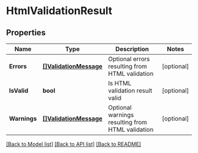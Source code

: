 # HtmlValidationResult

## Properties

Name | Type | Description | Notes
------------ | ------------- | ------------- | -------------
**Errors** | [**[]ValidationMessage**](ValidationMessage.md) | Optional errors resulting from HTML validation | [optional] 
**IsValid** | **bool** | Is HTML validation result valid | [optional] 
**Warnings** | [**[]ValidationMessage**](ValidationMessage.md) | Optional warnings resulting from HTML validation | [optional] 

[[Back to Model list]](../README.md#documentation-for-models) [[Back to API list]](../README.md#documentation-for-api-endpoints) [[Back to README]](../README.md)


